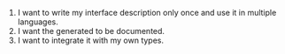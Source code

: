 1. I want to write my interface description only once and use it in multiple languages.
2. I want the generated to be documented.
3. I want to integrate it with my own types.



